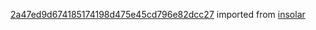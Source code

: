 [2a47ed9d674185174198d475e45cd796e82dcc27](https://github.com/insolar/insolar/commit/2a47ed9d674185174198d475e45cd796e82dcc27) imported from [insolar](https://github.com/insolar/insolar)
